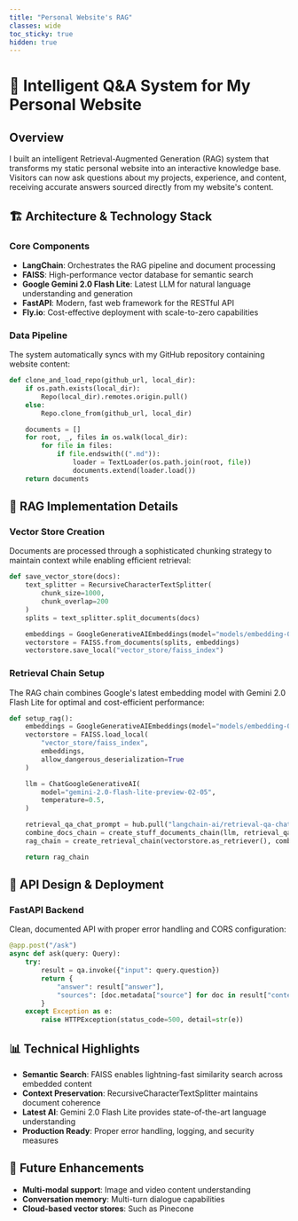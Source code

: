 ```yaml
---
title: "Personal Website's RAG"
classes: wide
toc_sticky: true
hidden: true
---
```


# 🤖 Intelligent Q&A System for My Personal Website

## Overview

I built an intelligent Retrieval-Augmented Generation (RAG) system that transforms my static personal website into an interactive knowledge base. Visitors can now ask questions about my projects, experience, and content, receiving accurate answers sourced directly from my website's content.

## 🏗️ Architecture & Technology Stack

### Core Components

- **LangChain**: Orchestrates the RAG pipeline and document processing
- **FAISS**: High-performance vector database for semantic search
- **Google Gemini 2.0 Flash Lite**: Latest LLM for natural language understanding and generation
- **FastAPI**: Modern, fast web framework for the RESTful API
- **Fly.io**: Cost-effective deployment with scale-to-zero capabilities

### Data Pipeline

The system automatically syncs with my GitHub repository containing website content:

````python
def clone_and_load_repo(github_url, local_dir):
    if os.path.exists(local_dir):
        Repo(local_dir).remotes.origin.pull()
    else:
        Repo.clone_from(github_url, local_dir)

    documents = []
    for root, _, files in os.walk(local_dir):
        for file in files:
            if file.endswith((".md")):
                loader = TextLoader(os.path.join(root, file))
                documents.extend(loader.load())
    return documents
````

## 🔄 RAG Implementation Details

### Vector Store Creation

Documents are processed through a sophisticated chunking strategy to maintain context while enabling efficient retrieval:

````python
def save_vector_store(docs):
    text_splitter = RecursiveCharacterTextSplitter(
        chunk_size=1000,
        chunk_overlap=200
    )
    splits = text_splitter.split_documents(docs)

    embeddings = GoogleGenerativeAIEmbeddings(model="models/embedding-001")
    vectorstore = FAISS.from_documents(splits, embeddings)
    vectorstore.save_local("vector_store/faiss_index")
````

### Retrieval Chain Setup

The RAG chain combines Google's latest embedding model with Gemini 2.0 Flash Lite for optimal and cost-efficient performance:

````python
def setup_rag():
    embeddings = GoogleGenerativeAIEmbeddings(model="models/embedding-001")
    vectorstore = FAISS.load_local(
        "vector_store/faiss_index",
        embeddings,
        allow_dangerous_deserialization=True
    )

    llm = ChatGoogleGenerativeAI(
        model="gemini-2.0-flash-lite-preview-02-05",
        temperature=0.5,
    )

    retrieval_qa_chat_prompt = hub.pull("langchain-ai/retrieval-qa-chat")
    combine_docs_chain = create_stuff_documents_chain(llm, retrieval_qa_chat_prompt)
    rag_chain = create_retrieval_chain(vectorstore.as_retriever(), combine_docs_chain)

    return rag_chain
````

## 🚀 API Design & Deployment

### FastAPI Backend

Clean, documented API with proper error handling and CORS configuration:

````python
@app.post("/ask")
async def ask(query: Query):
    try:
        result = qa.invoke({"input": query.question})
        return {
            "answer": result["answer"],
            "sources": [doc.metadata["source"] for doc in result["context"]],
        }
    except Exception as e:
        raise HTTPException(status_code=500, detail=str(e))
````

## 📊 Technical Highlights

- **Semantic Search**: FAISS enables lightning-fast similarity search across embedded content
- **Context Preservation**: RecursiveCharacterTextSplitter maintains document coherence
- **Latest AI**: Gemini 2.0 Flash Lite provides state-of-the-art language understanding
- **Production Ready**: Proper error handling, logging, and security measures

## 🔄 Future Enhancements

- **Multi-modal support**: Image and video content understanding
- **Conversation memory**: Multi-turn dialogue capabilities
- **Cloud-based vector stores**: Such as Pinecone
